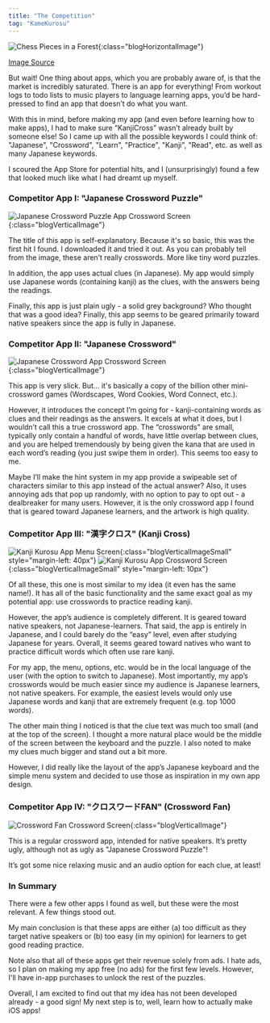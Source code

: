 ```yaml
---
title: "The Competition"
tag: "KameKurosu"
---
```


![Chess Pieces in a Forest](/assets/images/blog-kamekurosu/headers/nature-chess.jpg){:class="blogHorizontalImage"}
<figcaption class="blogImageSourceCaption"><a href="https://unsplash.com/photos/NiBcChX2CKc"><u>Image Source</u></a></figcaption>

But wait! One thing about apps, which you are probably aware of, is that the market is incredibly saturated. There is an app for everything! From workout logs to todo lists to music players to language learning apps, you’d be hard-pressed to find an app that doesn’t do what you want. <!--more-->

With this in mind, before making my app (and even before learning how to make apps), I had to make sure “KanjiCross” wasn’t already built by someone else! So I came up with all the possible keywords I could think of: "Japanese", "Crossword", "Learn", "Practice", "Kanji", "Read", etc. as well as many Japanese keywords.

I scoured the App Store for potential hits, and I (unsurprisingly) found a few that looked much like what I had dreamt up myself.

### Competitor App I: "Japanese Crossword Puzzle"

![Japanese Crossword Puzzle App Crossword Screen](/assets/images/blog-kamekurosu/japanese-crossword-puzzle.png){:class="blogVerticalImage"}

The title of this app is self-explanatory. Because it's so basic, this was the first hit I found. I downloaded it and tried it out. As you can probably tell from the image, these aren’t really crosswords. More like tiny word puzzles.

In addition, the app uses actual clues (in Japanese). My app would simply use Japanese words (containing kanji) as the clues, with the answers being the readings.

Finally, this app is just plain ugly - a solid grey background? Who thought that was a good idea? Finally, this app seems to be geared primarily toward native speakers since the app is fully in Japanese.

### Competitor App II: "Japanese Crossword"

![Japanese Crossword App Crossword Screen](/assets/images/blog-kamekurosu/japanese-crossword.png){:class="blogVerticalImage"}

This app is very slick. But… it's basically a copy of the billion other mini-crossword games (Wordscapes, Word Cookies, Word Connect, etc.).

However, it introduces the concept I’m going for - kanji-containing words as clues and their readings as the answers. It excels at what it does, but I wouldn’t call this a true crossword app. The “crosswords” are small, typically only contain a handful of words, have little overlap between clues, and you are helped tremendously by being given the kana that are used in each word’s reading (you just swipe them in order). This seems too easy to me.

Maybe I’ll make the hint system in my app provide a swipeable set of characters similar to this app instead of the actual answer? Also, it uses annoying ads that pop up randomly, with no option to pay to opt out - a dealbreaker for many users. However, it is the only crossword app I found that is geared toward Japanese learners, and the artwork is high quality.

### Competitor App III: "漢字クロス" (Kanji Cross)

![Kanji Kurosu App Menu Screen](/assets/images/blog-kamekurosu/kanji-kurosu-menu.png){:class="blogVerticalImageSmall" style="margin-left: 40px"}
![Kanji Kurosu App Crossword Screen](/assets/images/blog-kamekurosu/kanji-kurosu.png){:class="blogVerticalImageSmall" style="margin-left: 10px"}

Of all these, this one is most similar to my idea (it even has the same name!). It has all of the basic functionality and the same exact goal as my potential app: use crosswords to practice reading kanji.

However, the app’s audience is completely different. It is geared toward native speakers, not Japanese-learners. That said, the app is entirely in Japanese, and I could barely do the “easy” level, even after studying Japanese for years. Overall, it seems geared toward natives who want to practice difficult words which often use rare kanji.

For my app, the menu, options, etc. would be in the local language of the user (with the option to switch to Japanese). Most importantly, my app’s crosswords would be much easier since my audience is Japanese learners, not native speakers. For example, the easiest levels would only use Japanese words and kanji that are extremely frequent (e.g. top 1000 words).

The other main thing I noticed is that the clue text was much too small (and at the top of the screen). I thought a more natural place would be the middle of the screen between the keyboard and the puzzle. I also noted to make my clues much bigger and stand out a bit more.

However, I did really like the layout of the app’s Japanese keyboard and the simple menu system and decided to use those as inspiration in my own app design.

### Competitor App IV: "クロスワードFAN" (Crossword Fan)

![Crossword Fan Crossword Screen](/assets/images/blog-kamekurosu/kurosuwaado-fan.png){:class="blogVerticalImage"}

This is a regular crossword app, intended for native speakers. It’s pretty ugly, although not as ugly as "Japanese Crossword Puzzle"!

It’s got some nice relaxing music and an audio option for each clue, at least!

### In Summary

There were a few other apps I found as well, but these were the most relevant. A few things stood out.

My main conclusion is that these apps are either (a) too difficult as they target native speakers or (b) too easy (in my opinion) for learners to get good reading practice.

Note also that all of these apps get their revenue solely from ads. I hate ads, so I plan on making my app free (no ads) for the first few levels. However, I'll have in-app purchases to unlock the rest of the puzzles.

Overall, I am excited to find out that my idea has not been developed already - a good sign! My next step is to, well, learn how to actually make iOS apps!
